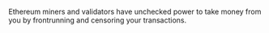 Ethereum miners and validators have unchecked power to take money from you by frontrunning and censoring your transactions.